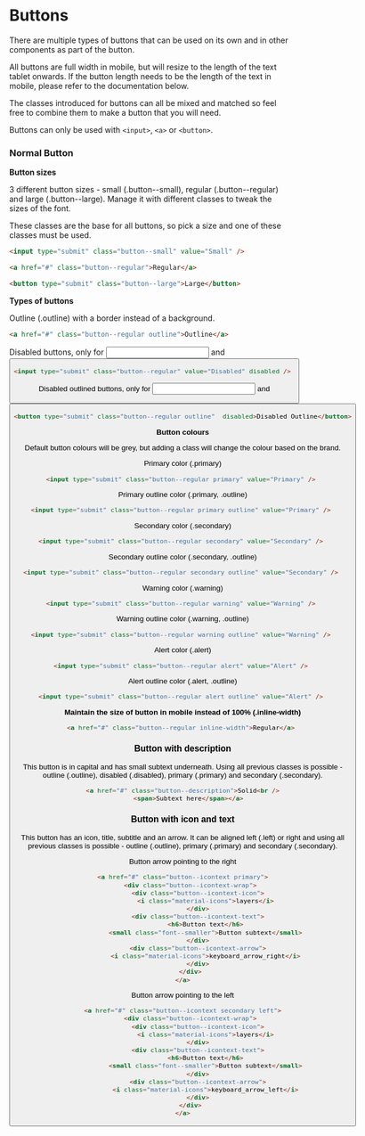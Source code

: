 Buttons
======

There are multiple types of buttons that can be used on its own and in other components as part of the button.

All buttons are full width in mobile, but will resize to the length of the text tablet onwards. If the button length needs to be the length of the text in mobile, please refer to the documentation below.

The classes introduced for buttons can all be mixed and matched so feel free to combine them to make a button that you will need.

Buttons can only be used with ```<input>```, ```<a>``` or ```<button>```.

### Normal Button

**Button sizes**


3 different button sizes - small (.button--small), regular (.button--regular) and large (.button--large). Manage it with different classes to tweak the sizes of the font.

These classes are the base for all buttons, so pick a size and one of these classes must be used.

```HTML
<input type="submit" class="button--small" value="Small" />

<a href="#" class="button--regular">Regular</a> 

<button type="submit" class="button--large">Large</button>
```


**Types of buttons**

Outline (.outline) with a border instead of a background.
```HTML
<a href="#" class="button--regular outline">Outline</a>
```

Disabled buttons, only for <input> and <button>
```HTML
<input type="submit" class="button--regular" value="Disabled" disabled /> 
```

Disabled outlined buttons, only for <input> and <button>
```HTML
<button type="submit" class="button--regular outline"  disabled>Disabled Outline</button>
```

**Button colours**

Default button colours will be grey, but adding a class will change the colour based on the brand.

Primary color (.primary)
```HTML
<input type="submit" class="button--regular primary" value="Primary" /> 
```

Primary outline color (.primary, .outline)
```HTML
<input type="submit" class="button--regular primary outline" value="Primary" /> 
```

Secondary color (.secondary)
```HTML
<input type="submit" class="button--regular secondary" value="Secondary" /> 
```

Secondary outline color (.secondary, .outline)
```HTML
<input type="submit" class="button--regular secondary outline" value="Secondary" /> 
```

Warning color (.warning)
```HTML
<input type="submit" class="button--regular warning" value="Warning" /> 
```

Warning outline color (.warning, .outline)
```HTML
<input type="submit" class="button--regular warning outline" value="Warning" /> 
```

Alert color (.alert)
```HTML
<input type="submit" class="button--regular alert" value="Alert" /> 
```

Alert outline color (.alert, .outline)
```HTML
<input type="submit" class="button--regular alert outline" value="Alert" /> 
```

**Maintain the size of button in mobile instead of 100% (.inline-width)**
```HTML
<a href="#" class="button--regular inline-width">Regular</a> 
```


### Button with description

This button is in capital and has small subtext underneath. Using all previous classes is possible - outline (.outline), disabled (.disabled), primary (.primary) and secondary (.secondary).
```HTML
<a href="#" class="button--description">Solid<br />
	<span>Subtext here</span></a> 
```

### Button with icon and text

This button has an icon, title, subtitle and an arrow. It can be aligned left (.left) or right and using all previous classes is possible - outline (.outline), primary (.primary) and secondary (.secondary).

Button arrow pointing to the right
```HTML
<a href="#" class="button--icontext primary">
	<div class="button--icontext-wrap">
		<div class="button--icontext-icon">
			<i class="material-icons">layers</i>
		</div>
		<div class="button--icontext-text">
			<h6>Button text</h6>
			<small class="font--smaller">Button subtext</small>
		</div>
		<div class="button--icontext-arrow">
			<i class="material-icons">keyboard_arrow_right</i>
		</div>
	</div>
</a>
```

Button arrow pointing to the left
```HTML
<a href="#" class="button--icontext secondary left">
	<div class="button--icontext-wrap">
		<div class="button--icontext-icon">
			<i class="material-icons">layers</i>
		</div>
		<div class="button--icontext-text">
			<h6>Button text</h6>
			<small class="font--smaller">Button subtext</small>
		</div>
		<div class="button--icontext-arrow">
			<i class="material-icons">keyboard_arrow_left</i>
		</div>
	</div>
</a>
```
